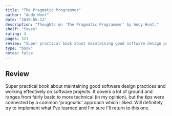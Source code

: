 ```yaml
---
title: "The Pragmatic Programmer"
author: "Andy Hunt"
date: "2019-05-12"
description: "Thoughts on 'The Pragmatic Programmer' by Andy Hunt."
shelf: "faves"
rating: 4
pages: 321
review: "Super practical book about maintaining good software design practices and working effectively on software projects. It covers a lot of ground and ranges from fairly basic to more technical (in my opinion), but the tips were connected by a common 'pragmatic' approach which I liked. Will definitely try to implement what I've learned and I'm sure I'll return to this one."
type: "book"
notes: false
---
```


## Review

Super practical book about maintaining good software design practices and working effectively on software projects. It covers a lot of ground and ranges from fairly basic to more technical (in my opinion), but the tips were connected by a common 'pragmatic' approach which I liked. Will definitely try to implement what I've learned and I'm sure I'll return to this one.
